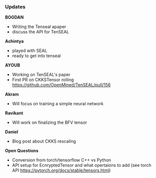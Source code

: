 ### Updates

**BOGDAN**
- Writing the Tenseal apaper
- discuss the API for TenSEAL


**Achintya**
- played with SEAL
- ready to get into tenseal


**AYOUB**
- Working on TenSEAL's paper
- First PR on CKKSTensor rolling https://github.com/OpenMined/TenSEAL/pull/156

**Akram**

- Will focus on training a simple neural network

**Ravikant**

- Will work on finalizing the BFV tensor

**Daniel**

- Blog post about CKKS rescaling


**Open Questions**
- Conversion from torch/tensorflow C++ vs Python
- API setup for EcnryptedTensor and what opertaions to add (see torch API https://pytorch.org/docs/stable/tensors.html)